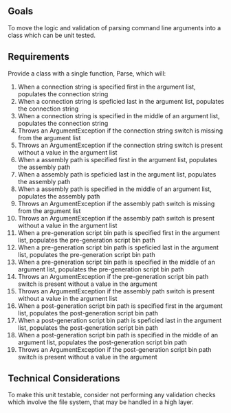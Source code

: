 ﻿## Goals
To move the logic and validation of parsing command line arguments into a class which can be unit tested.

## Requirements
Provide a class with a single function, Parse, which will:
1. When a connection string is specified first in the argument list, populates the connection string
2. When a connection string is speficied last in the argument list, populates the connection string
3. When a connection string is specified in the middle of an argument list, populates the connection string
4. Throws an ArgumentException if the connection string switch is missing from the argument list
5. Throws an ArgumentException if the connection string switch is present without a value in the argument list
6. When a assembly path is specified first in the argument list, populates the assembly path
7. When a assembly path is speficied last in the argument list, populates the assembly path
8. When a assembly path is specified in the middle of an argument list, populates the assembly path
9. Throws an ArgumentException if the assembly path switch is missing from the argument list
10. Throws an ArgumentException if the assembly path switch is present without a value in the argument list
11. When a pre-generation script bin path is specified first in the argument list, populates the pre-generation script bin path
12. When a pre-generation script bin path is speficied last in the argument list, populates the pre-generation script bin path
13. When a pre-generation script bin path is specified in the middle of an argument list, populates the pre-generation script bin path
14. Throws an ArgumentException if the pre-generation script bin path switch is present without a value in the argument
15. Throws an ArgumentException if the assembly path switch is present without a value in the argument list
16. When a post-generation script bin path is specified first in the argument list, populates the post-generation script bin path
17. When a post-generation script bin path is speficied last in the argument list, populates the post-generation script bin path
18. When a post-generation script bin path is specified in the middle of an argument list, populates the post-generation script bin path
19. Throws an ArgumentException if the post-generation script bin path switch is present without a value in the argument

## Technical Considerations
To make this unit testable, consider not performing any validation checks which involve the file system, that may be handled in a high layer.